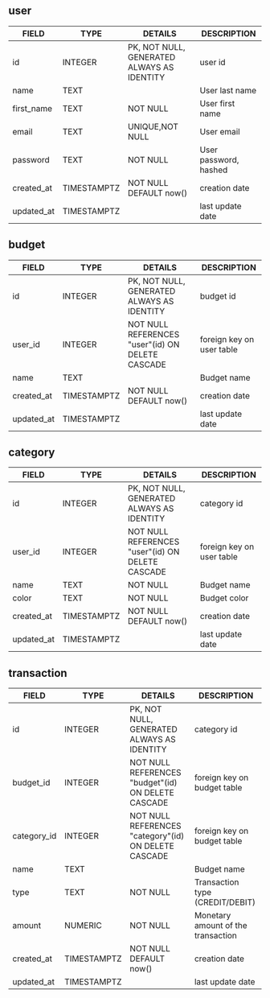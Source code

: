 ## user

| FIELD      | TYPE        | DETAILS                                    | DESCRIPTION           |
| ---------- | ----------- | ------------------------------------------ | --------------------- |
| id         | INTEGER     | PK, NOT NULL, GENERATED ALWAYS AS IDENTITY | user id               |
| name       | TEXT        |                                            | User last name        |
| first_name | TEXT        | NOT NULL                                   | User first name       |
| email      | TEXT        | UNIQUE,NOT NULL                            | User email            |
| password   | TEXT        | NOT NULL                                   | User password, hashed |
| created_at | TIMESTAMPTZ | NOT NULL DEFAULT now()                     | creation date         |
| updated_at | TIMESTAMPTZ |                                            | last update date      |

## budget

| FIELD      | TYPE        | DETAILS                                          | DESCRIPTION               |
| ---------- | ----------- | ------------------------------------------------ | ------------------------- |
| id         | INTEGER     | PK, NOT NULL, GENERATED ALWAYS AS IDENTITY       | budget id                 |
| user_id    | INTEGER     | NOT NULL REFERENCES "user"(id) ON DELETE CASCADE | foreign key on user table |
| name       | TEXT        |                                                  | Budget name               |
| created_at | TIMESTAMPTZ | NOT NULL DEFAULT now()                           | creation date             |
| updated_at | TIMESTAMPTZ |                                                  | last update date          |

## category

| FIELD      | TYPE        | DETAILS                                          | DESCRIPTION               |
| ---------- | ----------- | ------------------------------------------------ | ------------------------- |
| id         | INTEGER     | PK, NOT NULL, GENERATED ALWAYS AS IDENTITY       | category id               |
| user_id    | INTEGER     | NOT NULL REFERENCES "user"(id) ON DELETE CASCADE | foreign key on user table |
| name       | TEXT        | NOT NULL                                         | Budget name               |
| color      | TEXT        | NOT NULL                                         | Budget color              |
| created_at | TIMESTAMPTZ | NOT NULL DEFAULT now()                           | creation date             |
| updated_at | TIMESTAMPTZ |                                                  | last update date          |

## transaction

| FIELD       | TYPE        | DETAILS                                              | DESCRIPTION                        |
| ----------- | ----------- | ---------------------------------------------------- | ---------------------------------- |
| id          | INTEGER     | PK, NOT NULL, GENERATED ALWAYS AS IDENTITY           | category id                        |
| budget_id   | INTEGER     | NOT NULL REFERENCES "budget"(id) ON DELETE CASCADE   | foreign key on budget table        |
| category_id | INTEGER     | NOT NULL REFERENCES "category"(id) ON DELETE CASCADE | foreign key on budget table        |
| name        | TEXT        |                                                      | Budget name                        |
| type        | TEXT        | NOT NULL                                             | Transaction type (CREDIT/DEBIT)    |
| amount      | NUMERIC     | NOT NULL                                             | Monetary amount of the transaction |
| created_at  | TIMESTAMPTZ | NOT NULL DEFAULT now()                               | creation date                      |
| updated_at  | TIMESTAMPTZ |                                                      | last update date                   |
